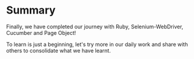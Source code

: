 # Summary

Finally, we have completed our journey with Ruby, Selenium-WebDriver, Cucumber and Page Object!

To learn is just a beginning, let's try more in our daily work and share with others to consolidate what we have learnt.
